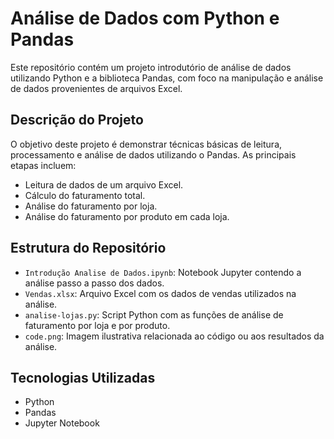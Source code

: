 # Análise de Dados com Python e Pandas

Este repositório contém um projeto introdutório de análise de dados utilizando Python e a biblioteca Pandas, com foco na manipulação e análise de dados provenientes de arquivos Excel.

## Descrição do Projeto

O objetivo deste projeto é demonstrar técnicas básicas de leitura, processamento e análise de dados utilizando o Pandas. As principais etapas incluem:

- Leitura de dados de um arquivo Excel.
- Cálculo do faturamento total.
- Análise do faturamento por loja.
- Análise do faturamento por produto em cada loja.

## Estrutura do Repositório

- `Introdução Analise de Dados.ipynb`: Notebook Jupyter contendo a análise passo a passo dos dados.
- `Vendas.xlsx`: Arquivo Excel com os dados de vendas utilizados na análise.
- `analise-lojas.py`: Script Python com as funções de análise de faturamento por loja e por produto.
- `code.png`: Imagem ilustrativa relacionada ao código ou aos resultados da análise.

## Tecnologias Utilizadas

- Python
- Pandas
- Jupyter Notebook

